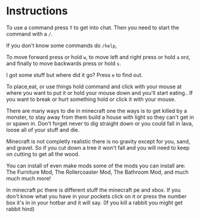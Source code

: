 # Instructions

To use a command press `T` to get into chat. Then you need to start the command with a `/`.

If you don't know some commands do `/help`,

To move forward press or hold `w`, to move left and right press or hold `a` or`d`, and finally to move backwards press or hold `s`.

I got some stuff but where did it go? Press `e` to find out.

To place,eat, or use things hold command and click with your mouse at where you want to put it or hold your mouse down and you'll start eating.. If you want to break or hurt something hold or click it with your mouse.

There are many ways to die in minecraft one the ways is to get killed by a monster, to stay away from them build a house with light so they can't get in or spawn in. Don't forget never to dig straight down or you could fall in lava, loose all of your stuff and die.

Minecraft is not completly realistic there is no gravity except for you, sand, and gravel. So if you cut down a tree it won't fall and you will need to keep on cutting to get all the wood.

You can install of even make mods some of the mods you can install are: The Furniture Mod, The Rollercoaster Mod, The Bathroom Mod, and much much much more!

In minecraft pc there is different stuff the minecraft pe and xbox. If you don't know what you have in your pockets click on it or press the number box it's in in your hotbar and it will say. (If you kill a rabbit you might get rabbit hind)



